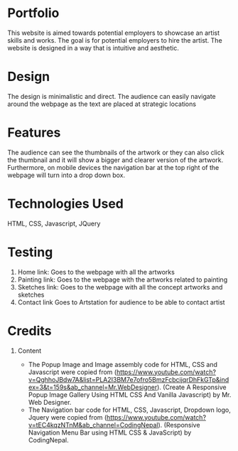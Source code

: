# Portfolio

This website is aimed towards potential employers to showcase an artist skills and works. The goal is for potential employers to hire the artist. The website is designed in a way that is intuitive and aesthetic.

# Design

The design is minimalistic and direct. The audience can easily navigate around the webpage as the text are placed at strategic locations

# Features

The audience can see the thumbnails of the artwork or they can also click the thumbnail and it will show a bigger and clearer version of the artwork. Furthermore, on mobile devices the navigation bar at the top right of the webpage will turn into a drop down box.

# Technologies Used

HTML, CSS, Javascript, JQuery

# Testing

1. Home link:
   Goes to the webpage with all the artworks
2. Painting link:
   Goes to the webpage with the artworks related to painting
3. Sketches link:
   Goes to the webpage with all the concept artworks and sketches
4. Contact link
   Goes to Artstation for audience to be able to contact artist

# Credits

1. Content

   - The Popup Image and Image assembly code for HTML, CSS and Javascript were copied from (https://www.youtube.com/watch?v=QghhoJBdw7A&list=PLA2I3BM7e7ofro5BmzFcbcijqrDhFkGTp&index=3&t=159s&ab_channel=Mr.WebDesigner). (Create A Responsive Popup Image Gallery Using HTML CSS And Vanilla Javascript) by Mr. Web Designer.
   - The Navigation bar code for HTML, CSS, Javascript, Dropdown logo, Jquery were copied from (https://www.youtube.com/watch?v=tEC4kqzNTnM&ab_channel=CodingNepal). (Responsive Navigation Menu Bar using HTML CSS & JavaScript) by CodingNepal.
